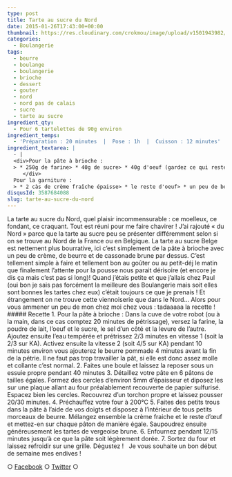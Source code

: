 ```yaml
---
type: post
title: Tarte au sucre du Nord
date: 2015-01-26T17:43:00+00:00
thumbnail: https://res.cloudinary.com/crokmou/image/upload/v1501943982/tarte-sucre-nord-recette-blog-crokmou.jpg
categories: 
  - Boulangerie
tags: 
  - beurre
  - boulange
  - boulangerie
  - brioche
  - dessert
  - gouter
  - nord
  - nord pas de calais
  - sucre
  - tarte au sucre
ingredient_qty: 
  - Pour 6 tartelettes de 90g environ
ingredient_temps: 
  - 'Préparation : 20 minutes  |  Pose : 1h  |  Cuisson : 12 minutes'
ingredient_textarea: |
  - |
  <div>Pour la pâte à brioche :
  > * 250g de farine> * 40g de sucre> * 40g d'oeuf (gardez ce qui reste pour la garniture)> * 5g de sel> * 15g de levure fraîche> * 110g d'eau + 12g de poudre de lait> * 75g de beurre pommade
     </div>
  Pour la garniture :
  > * 2 càs de crème fraîche épaisse> * le reste d'oeuf> * un peu de beurre> * vergeoise brune (ou sucre blanc)
disqusId: 3587684088
slug: tarte-au-sucre-du-nord
---
```


La tarte au sucre du Nord, quel plaisir incommensurable : ce moelleux, ce fondant, ce craquant. Tout est réuni pour me faire chavirer ! J’ai rajouté « du Nord » parce que la tarte au sucre peu se présenter différemment selon si on se trouve au Nord de la France ou en Belgique. La tarte au sucre Belge est nettement plus bourrative, ici c’est simplement de la pâte à brioche avec un peu de crème, de beurre et de cassonade brune par dessus. C’est tellement simple à faire et tellement bon au goûter ou au petit-déj le matin que finalement l’attente pour la pousse nous parait dérisoire (et encore je dis ça mais c’est pas si long)! Quand j’étais petite et que j’allais chez Paul (oui bon je sais pas forcément la meilleure des Boulangerie mais soit elles sont bonnes les tartes chez eux) c’était toujours ce que je prenais ! Et étrangement on ne trouve cette viennoiserie que dans le Nord… Alors pour vous ammener un peu de mon chez moi chez vous : tadaaaaa la recette !   ##### Recette 1\. Pour la pâte à brioche : Dans la cuve de votre robot (ou à la main, dans ce cas comptez 20 minutes de pétrissage), versez la farine, la poudre de lait, l’oeuf et le sucre, le sel d’un côté et la levure de l’autre. Ajoutez ensuite l’eau tempérée et prétrissez 2/3 minutes en vitesse 1 (soit la 2/3 sur KA). Activez ensuite la vitesse 2 (soit 4/5 sur KA) pendant 10 minutes environ vous ajouterez le beurre pommade 4 minutes avant la fin de la pétrie. Il ne faut pas trop travailler la pât, si elle est donc assez molle et collante c’est normal. 2\. Faites une boule et laissez la reposer sous un essuie propre pendant 40 minutes 3\. Détaillez votre pâte en 6 pâtons de tailles égales. Formez des cercles d’environ 5mm d’épaisseur et diposez les sur une plaque allant au four préalablement recouverte de papier sulfurisé. Espacez bien les cercles. Recouvrez d’un torchon propre et laissez pousser 20/30 minutes. 4\. Préchauffez votre four à 200°C 5\. Faites des petits trous dans la pâte à l’aide de vos doigts et disposez à l’intérieur de tous petits morceaux de beurre. Mélangez ensemble la crème fraiche et le reste d’œuf et mettez-en sur chaque pâton de manière égale. Saupoudrez ensuite généreusement les tartes de vergeoise brune. 6\. Enfournez pendant 12/15 minutes jusqu’à ce que la pâte soit légèrement dorée. 7\. Sortez du four et laissez refroidir sur une grille. Dégustez !   Je vous souhaite un bon début de semaine mes endives !

○ [Facebook](https://www.facebook.com/crokmou.blog) ○ [Twitter](https://twitter.com/Crokmou) ○
